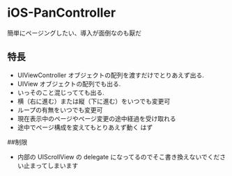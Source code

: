 # iOS-PanController

簡単にページングしたい、導入が面倒なのも厭だ

## 特長
* UIViewController オブジェクトの配列を渡すだけでとりあえず出る.
* UIView オブジェクトの配列でも出る.
* いっそのこと混じってても出る.
* 横（右に進む）または縦（下に進む）をいつでも変更可
* ループの有無をいつでも変更可
* 現在表示中のページやページ変更の途中経過を受け取れる
* 途中でページ構成を変えてもとりあえず動く はず

##制限
* 内部の UIScrollView の delegate になってるのでそこ書き換えないでください止まってしまいます  
